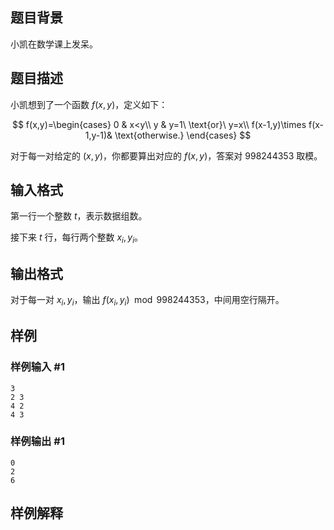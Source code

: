 ## 题目背景

小凯在数学课上发呆。

## 题目描述

小凯想到了一个函数 $f(x,y)$，定义如下：

$$
f(x,y)=\begin{cases}
0 & x<y\\
y & y=1\ \text{or}\ y=x\\
f(x-1,y)\times f(x-1,y-1)& \text{otherwise.}
\end{cases}
$$

对于每一对给定的 $(x,y)$，你都要算出对应的 $f(x,y)$，答案对 $998244353$ 取模。

## 输入格式

第一行一个整数 $t$，表示数据组数。

接下来 $t$ 行，每行两个整数 $x_i,y_i$。

## 输出格式

对于每一对 $x_i,y_i$，输出 $f(x_i,y_i) \mod 998244353$，中间用空行隔开。

## 样例

### 样例输入 #1

```input
3
2 3
4 2
4 3
```

### 样例输出 #1

```output
0
2
6
```

## 样例解释




